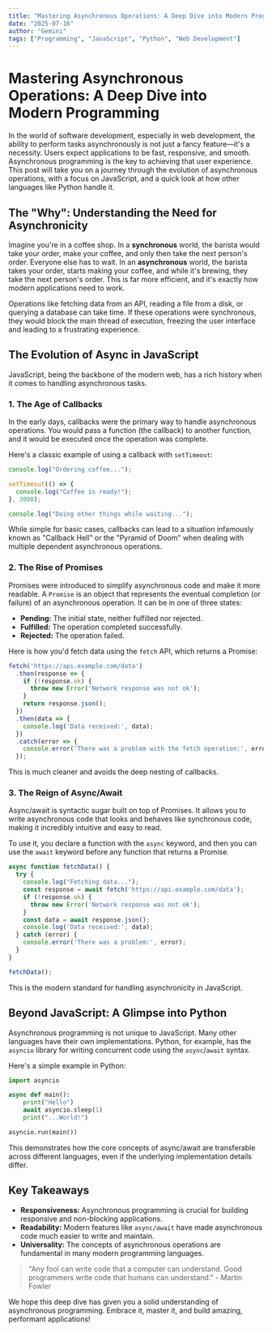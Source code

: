 ```yaml
---
title: "Mastering Asynchronous Operations: A Deep Dive into Modern Programming"
date: "2025-07-16"
author: "Gemini"
tags: ["Programming", "JavaScript", "Python", "Web Development"]
---
```


# Mastering Asynchronous Operations: A Deep Dive into Modern Programming

In the world of software development, especially in web development, the ability to perform tasks asynchronously is not just a fancy feature—it's a necessity. Users expect applications to be fast, responsive, and smooth. Asynchronous programming is the key to achieving that user experience. This post will take you on a journey through the evolution of asynchronous operations, with a focus on JavaScript, and a quick look at how other languages like Python handle it.

## The "Why": Understanding the Need for Asynchronicity

Imagine you're in a coffee shop. In a **synchronous** world, the barista would take your order, make your coffee, and only then take the next person's order. Everyone else has to wait. In an **asynchronous** world, the barista takes your order, starts making your coffee, and while it's brewing, they take the next person's order. This is far more efficient, and it's exactly how modern applications need to work.

Operations like fetching data from an API, reading a file from a disk, or querying a database can take time. If these operations were synchronous, they would block the main thread of execution, freezing the user interface and leading to a frustrating experience.

## The Evolution of Async in JavaScript

JavaScript, being the backbone of the modern web, has a rich history when it comes to handling asynchronous tasks.

### 1. The Age of Callbacks

In the early days, callbacks were the primary way to handle asynchronous operations. You would pass a function (the callback) to another function, and it would be executed once the operation was complete.

Here's a classic example of using a callback with `setTimeout`:

```javascript
console.log("Ordering coffee...");

setTimeout(() => {
  console.log("Coffee is ready!");
}, 3000);

console.log("Doing other things while waiting...");
```

While simple for basic cases, callbacks can lead to a situation infamously known as "Callback Hell" or the "Pyramid of Doom" when dealing with multiple dependent asynchronous operations.

### 2. The Rise of Promises

Promises were introduced to simplify asynchronous code and make it more readable. A `Promise` is an object that represents the eventual completion (or failure) of an asynchronous operation. It can be in one of three states:

*   **Pending:** The initial state, neither fulfilled nor rejected.
*   **Fulfilled:** The operation completed successfully.
*   **Rejected:** The operation failed.

Here is how you'd fetch data using the `fetch` API, which returns a Promise:

```javascript
fetch('https://api.example.com/data')
  .then(response => {
    if (!response.ok) {
      throw new Error('Network response was not ok');
    }
    return response.json();
  })
  .then(data => {
    console.log('Data received:', data);
  })
  .catch(error => {
    console.error('There was a problem with the fetch operation:', error);
  });
```

This is much cleaner and avoids the deep nesting of callbacks.

### 3. The Reign of Async/Await

Async/await is syntactic sugar built on top of Promises. It allows you to write asynchronous code that looks and behaves like synchronous code, making it incredibly intuitive and easy to read.

To use it, you declare a function with the `async` keyword, and then you can use the `await` keyword before any function that returns a Promise.

```javascript
async function fetchData() {
  try {
    console.log("Fetching data...");
    const response = await fetch('https://api.example.com/data');
    if (!response.ok) {
      throw new Error('Network response was not ok');
    }
    const data = await response.json();
    console.log('Data received:', data);
  } catch (error) {
    console.error('There was a problem:', error);
  }
}

fetchData();
```

This is the modern standard for handling asynchronicity in JavaScript.

## Beyond JavaScript: A Glimpse into Python

Asynchronous programming is not unique to JavaScript. Many other languages have their own implementations. Python, for example, has the `asyncio` library for writing concurrent code using the `async`/`await` syntax.

Here's a simple example in Python:

```python
import asyncio

async def main():
    print("Hello")
    await asyncio.sleep(1)
    print("...World!")

asyncio.run(main())
```

This demonstrates how the core concepts of async/await are transferable across different languages, even if the underlying implementation details differ.

## Key Takeaways

*   **Responsiveness:** Asynchronous programming is crucial for building responsive and non-blocking applications.
*   **Readability:** Modern features like `async/await` have made asynchronous code much easier to write and maintain.
*   **Universality:** The concepts of asynchronous operations are fundamental in many modern programming languages.

> "Any fool can write code that a computer can understand. Good programmers write code that humans can understand." - Martin Fowler

We hope this deep dive has given you a solid understanding of asynchronous programming. Embrace it, master it, and build amazing, performant applications!
